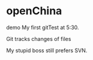 # openChina
demo
My first gitTest at 5:30.



Git tracks changes of files

My stupid boss still prefers SVN.
